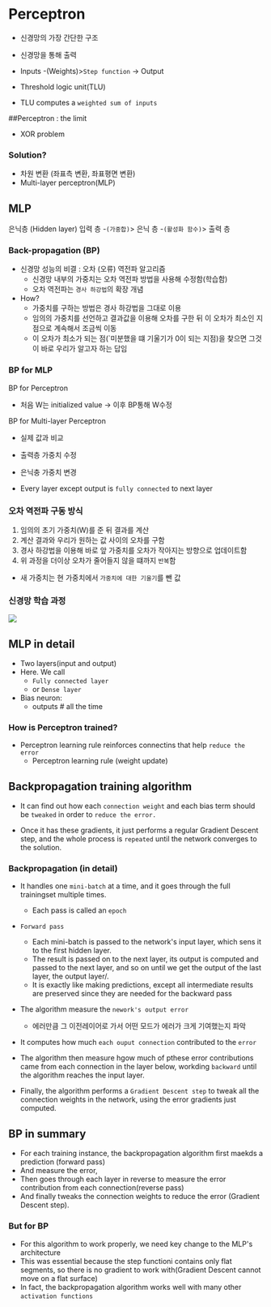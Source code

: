 # Perceptron
- 신경망의 가장 간단한 구조
- 신경망을 통해 출력
- Inputs -(Weights)>`Step function` -> Output

- Threshold logic unit(TLU)
- TLU computes a `weighted sum of inputs`

##Perceptron : the limit
- XOR problem

### Solution?
- 차원 변환 (좌표측 변환, 좌표평면 변환)
- Multi-layer perceptron(MLP)

## MLP
은닉층 (Hidden layer) 
입력 층 -`(가중합)`> 은닉 층 -`(활성화 함수)`> 출력 층

### Back-propagation (BP)

- 신경망 성능의 비결 : 오차 (오류) 역전파 알고리즘
  - 신경망 내부의 가중치는 오차 역전파 방법을 사용해 수정함(학습함)
  - 오차 역전파는 `경사 하강법`의 확장 개념
- How?
  - 가중치를 구하는 방법은 경사 하강법을 그대로 이용
  - 임의의 가중치를 선언하고 결과값을 이용해 오차를 구한 뒤 이 오차가 최소인 지점으로 계속해서 조금씩 이동
  - 이 오차가 최소가 되는 점(`미분했을 떄 기울기가 0이 되는 지점)을 찾으면 그것이 바로 우리가 알고자 하는 답임

### BP for MLP

BP for Perceptron
- 처음 W는 initialized value -> 이후 BP통해 W수정

BP for Multi-layer Perceptron
- 실제 값과 비교 
- 출력층 가중치 수정
- 은닉충 가중치 변경

- Every layer except output is `fully connected` to next layer
### 오차 역전파 구동 방식
1. 임의의 초기 가중치(W)를 준 뒤 결과를 계산
2. 계산 결과와 우리가 원하는 값 사이의 오차를 구함
3. 경사 하강법을 이용해 바로 앞 가중치를 오차가 작아지는 방향으로 업데이트함
4. 위 과정을 더이상 오차가 줄어들지 않을 떄까지 `반복`함

- 새 가중치는 현 가중치에서 `가중치에 대한 기울기`를 뺀 값

### 신경망 학습 과정
<img src="https://user-images.githubusercontent.com/45276804/97250101-91eef280-1848-11eb-8dd0-34c6d7ddc95c.png" />

## MLP in detail
- Two layers(input and output)
- Here. We call
  - `Fully connected layer`
  - or `Dense layer`
- Bias neuron:
  - outputs # all the time


### How is Perceptron trained?
- Perceptron learning rule reinforces connectins that help `reduce the error`
  - Perceptron learning rule (weight update)

## Backpropagation training algorithm

- It can find out how each `connection weight` and each bias term should be `tweaked` in order to `reduce the error.`

- Once it has these gradients, it just performs a regular Gradient Descent step, and the whole process is `repeated` until the network converges to the solution.

### Backpropagation (in detail)

- It handles one `mini-batch` at a time, and it goes through the full trainingset multiple times.
  - Each pass is called an `epoch`
  
- `Forward pass`
  - Each mini-batch is passed to the network's input layer,  which sens it to the first hidden layer.
  - The result is passed on to the next layer, its output is computed and passed to the next layer, and so on until we get the output of the last layer, the output layer/.
  - It is exactly like making predictions, except all intermediate results are preserved since they are needed for the backward pass

- The algorithm measure the `nework's output error`
  - 에러만큼 그 이전레이어로 가서 어떤 모드가 에러가 크게 기여했는지 파악
- It computes how much `each ouput connection` contributed to the `error`

- The algorithm then measure hgow much of pthese error contributions came from each connection in the layer below, workding `backward` until the algorithm reaches the input layer.

- Finally, the algorithm performs a `Gradient Descent step` to tweak all the connection weights in the network, using the error gradients just computed.

## BP in summary

- For each training instance, the backpropagation algorithm first maekds a prediction (forward pass)
- And measure the error,
- Then goes through each layer in reverse to measure the error contribution from each connection(reverse pass)
- And finally tweaks the  connection weights to reduce the error (Gradient Descent step).

### But for BP

- For this algorithm to work properly, we need key change to the MLP's architecture
- This was essential because the step functioni contains only flat segments, so there is no gradient to work with(Gradient Descent cannot move on a flat surface)
- In fact, the backpropagation algorithm works well with many other `activation functions`
